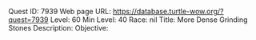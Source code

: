 Quest ID: 7939
Web page URL: https://database.turtle-wow.org/?quest=7939
Level: 60
Min Level: 40
Race: nil
Title: More Dense Grinding Stones
Description: 
Objective: 
